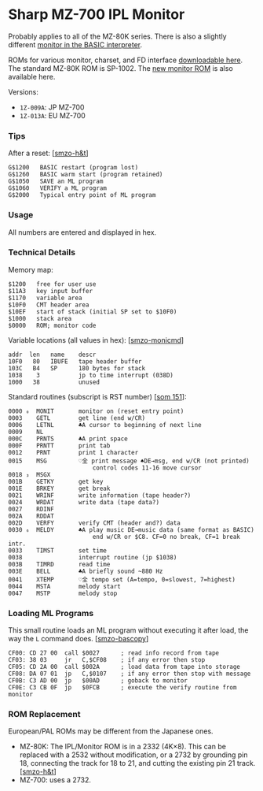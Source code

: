 Sharp MZ-700 IPL Monitor
========================

Probably applies to all of the MZ-80K series. There is also a slightly
different [monitor in the BASIC interpreter][basmon].

ROMs for various monitor, charset, and FD interface [downloadable
here][smzo-dldrom]. The standard MZ-80K ROM is SP-1002. The [new monitor
ROM][smzo-newmon] is also available here.

Versions:
- `1Z-009A`: JP MZ-700
- `1Z-013A`: EU MZ-700

### Tips

After a reset: [[smzo-h&t]]

    G$1200   BASIC restart (program lost)
    G$1260   BASIC warm start (program retained)
    G$1050   SAVE an ML program
    G$1060   VERIFY a ML program
    G$2000   Typical entry point of ML program

### Usage

All numbers are entered and displayed in hex.

### Technical Details

Memory map:

    $1200   free for user use
    $11A3   key input buffer
    $1170   variable area
    $10F0   CMT header area
    $10EF   start of stack (initial SP set to $10F0)
    $1000   stack area
    $0000   ROM; monitor code

Variable locations (all values in hex): [[smzo-monicmd]]

    addr  len   name    descr
    10F0   80   IBUFE   tape header buffer
    103C   B4   SP      180 bytes for stack
    1038    3           jp to time interrupt (038D)
    1000   38           unused

Standard routines (subscript is RST number) [[som 151]]:

    0000 ₀  MONIT       monitor on (reset entry point)
    0003    GETL        get line (end w/CR)
    0006    LETNL       ♣A cursor to beginning of next line
    0009    NL
    000C    PRNTS       ♣A print space
    000F    PRNTT       print tab
    0012    PRNT        print 1 character
    0015    MSG         ♡全 print message ♠DE→msg, end w/CR (not printed)
                            control codes 11-16 move cursor
    0018 ₃  MSGX
    001B    GETKY       get key
    001E    BRKEY       get break
    0021    WRINF       write information (tape header?)
    0024    WRDAT       write data (tape data?)
    0027    RDINF
    002A    RDDAT
    002D    VERFY       verify CMT (header and?) data
    0030 ₆  MELDY       ♣A play music DE→music data (same format as BASIC)
                            end w/CR or $C8. CF=0 no break, CF=1 break intr.
    0033    TIMST       set time
    0038                interrupt routine (jp $1038)
    003B    TIMRD       read time
    003E    BELL        ♣A briefly sound ~880 Hz
    0041    XTEMP       ♡全 tempo set (A=tempo, 0=slowest, 7=highest)
    0044    MSTA        melody start
    0047    MSTP        melody stop

### Loading ML Programs

This small routine loads an ML program without executing it after load, the
way the `L` command does. [[smzo-bascopy]]

    CF00: CD 27 00  call $0027      ; read info record from tape
    CF03: 38 03     jr   C,$CF08    ; if any error then stop
    CF05: CD 2A 00  call $002A      ; load data from tape into storage
    CF08: DA 07 01  jp   C,$0107    ; if any error then stop with message
    CF0B: C3 AD 00  jp   $00AD      ; goback to monitor
    CF0E: C3 CB 0F  jp   $0FCB      ; execute the verify routine from monitor

### ROM Replacement

European/PAL ROMs may be different from the Japanese ones.

- MZ-80K:  The IPL/Monitor ROM is in a 2332 (4K×8). This can be replaced
  with a 2532 without modification, or a 2732 by grounding pin 18,
  connecting the track for 18 to 21, and cutting the existing pin 21 track.
  [[smzo-h&t]]
- MZ-700: uses a 2732.



<!-------------------------------------------------------------------->
[basmon]: https://archive.org/details/sharpmz700ownersmanual/page/n100/mode/1up?view=theater
[smzo-dldrom]: https://original.sharpmz.org/mz-80k/dldrom.htm
[smzo-h&t]: https://original.sharpmz.org/mz-80k/tips.htm
[smzo-monicmd]: https://original.sharpmz.org/mz-700/monicmd.htm
[smzo-newmon]: https://original.sharpmz.org/mz-80k/newmoni.htm
[smzo-bascopy]: https://original.sharpmz.org/mz-700/basiccpy.htm
[som 151]: https://archive.org/details/sharpmz700ownersmanual/page/n153/mode/1up?view=theater
